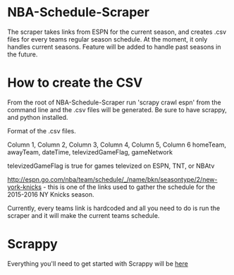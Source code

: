 # NBA-Schedule-Scraper
The scraper takes links from ESPN for the current season, and creates .csv files for every
teams regular season schedule. At the moment, it only handles current seasons. Feature will be added
to handle past seasons in the future.

# How to create the CSV
From the root of NBA-Schedule-Scraper run 'scrapy crawl espn' from the command line and the .csv files will be generated.
Be sure to have scrappy, and python installed.

Format of the .csv files.

Column 1, Column 2, Column 3, Column 4, Column 5, Column 6
homeTeam, awayTeam, dateTime, televizedGameFlag, gameNetwork

televizedGameFlag is true for games televized on ESPN, TNT, or NBAtv

http://espn.go.com/nba/team/schedule/_/name/bkn/seasontype/2/new-york-knicks - this is one of the links used to
gather the schedule for the 2015-2016 NY Knicks season.

Currently, every teams link is hardcoded and all you need to do is run the scraper and it will make the current teams schedule.

# Scrappy
Everything you'll need to get started with Scrappy will be [here](http://scrapy.org/)